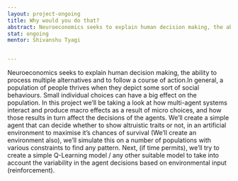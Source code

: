 ```yaml
---
layout: project-ongoing
title: Why would you do that?
abstract: Neuroeconomics seeks to explain human decision making, the ability to process multiple alternatives and to follow a course of action.In general, a population of people thrives when they depict some sort of social behaviours. Small individual choices can have a big effect on the population. In this project we’ll be taking a look at how multi-agent systems interact and produce macro effects as a result of micro choices, and how those results in turn affect the decisions of the agents.
stat: ongoing
mentor: Shivanshu Tyagi


---
```

Neuroeconomics seeks to explain human decision making, the ability to process multiple alternatives and to follow a course of action.In general, a population of people thrives when they depict some sort of social behaviours. Small individual choices can have a big effect on the population. In this project we’ll be taking a look at how multi-agent systems interact and produce macro effects as a result of micro choices, and how those results in turn affect the decisions of the agents. We’ll create a simple agent that can decide whether to show altruistic traits or not, in an artificial environment to maximise it’s chances of survival (We’ll create an environment also), we’ll simulate this on a number of populations with various constraints to find any pattern. Next, (if time permits), we’ll try to create a simple Q-Learning model / any other suitable model to take into account the variability in the agent decisions based on environmental input (reinforcement). <br>

<!-- Deliverables  
Mid-term: Literature review and results of the initial simulations on different populations.  
End-term: An RL model depicting agent’s altruistic decisions to maximise the survival chances of himself and the whole population -->
